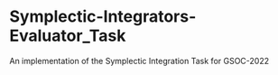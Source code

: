 # Symplectic-Integrators-Evaluator_Task
An implementation of the Symplectic Integration Task for GSOC-2022
